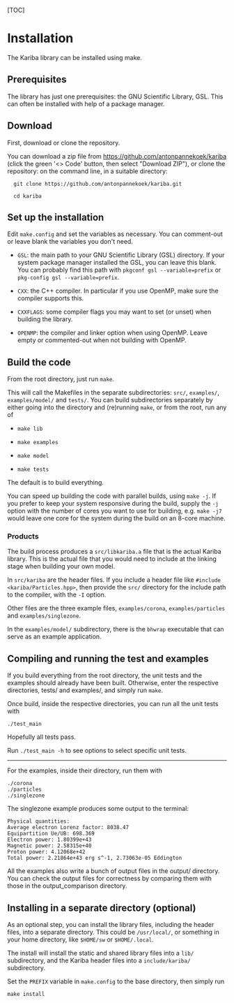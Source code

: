 [TOC]

# Installation

The Kariba library can be installed using make.

## Prerequisites

The library has just one prerequisites: the GNU Scientific Library, GSL. This can often be installed with help of a package manager.


## Download

First, download or clone the repository.

You can download a zip file from https://github.com/antonpannekoek/kariba (click the green '<> Code' button, then select "Download ZIP"), or
clone the repository: on the command line, in a suitable directory:

```
  git clone https://github.com/antonpannekoek/kariba.git

  cd kariba
```

## Set up the installation

Edit `make.config` and set the variables as necessary. You can comment-out or leave blank the variables you don't need.

- `GSL`: the main path to your GNU Scientific Library (GSL)
  directory. If your system package manager installed the GSL, you can
  leave this blank. You can probably find this path with
  `pkgconf gsl --variable=prefix` or `pkg-config gsl --variable=prefix`.

- `CXX`: the C++ compiler. In particular if you use OpenMP, make sure the compiler supports this.

- `CXXFLAGS`: some compiler flags you may want to set (or unset) when building the library.

- `OPENMP`: the compiler and linker option when using OpenMP. Leave empty or commented-out when not building with OpenMP.



## Build the code

From the root directory, just run `make`.

This will call the Makefiles in the separate subdirectories: `src/`,
`examples/`, `examples/model/` and `tests/`. You can build
subdirectories separately by either going into the directory and
(re)running `make`, or from the root, run any of

- `make lib`

- `make examples`

- `make model`

- `make tests`

The default is to build everything.

You can speed up building the code with parallel builds, using `make -j`.
If you prefer to keep your system responsive during the build,
supply the `-j` option with the number of cores you want to use for
building, e.g. `make -j7` would leave one core for the system during
the build on an 8-core machine.

### Products

The build process produces a `src/libkariba.a` file that is the actual
Kariba library. This is the actual file that you would need to include
at the linking stage when building your own model.

In `src/kariba` are the header files. If you include a header file
like `#include <kariba/Particles.hpp>`, then provide the `src/`
directory for the include path to the compiler, with the `-I` option.


Other files are the three example files, `examples/corona`,
`examples/particles` and `examples/singlezone`.

In the `examples/model/` subdirectory, there is the `bhwrap` executable that
can serve as an example application.



## Compiling and running the test and examples

If you build everything from the root directory, the unit tests and
the examples should already have been built. Otherwise, enter the
respective directories, tests/ and examples/, and simply run `make`.

Once build, inside the respective directories, you can run all the unit tests with

```
./test_main
```

Hopefully all tests pass.

Run `./test_main -h` to see options to select specific unit tests.

----

For the examples, inside their directory, run them with

```
./corona
./particles
./singlezone
```

The singlezone example produces some output to the terminal:

```
Physical quantities:
Average electron Lorenz factor: 8038.47
Equipartition Ue/UB: 698.369
Electron power: 1.80399e+43
Magnetic power: 2.58315e+40
Proton power: 4.12068e+42
Total power: 2.21864e+43 erg s^-1, 2.73063e-05 Eddington
```

All the examples also write a bunch of output files in the output/
directory. You can check the output files for correctness by comparing
them with those in the output_comparison directory.


## Installing in a separate directory (optional)

As an optional step, you can install the library files, including the header files, into a separate directory. This could be `/usr/local/`, or something in your home directory, like `$HOME/sw` or `$HOME/.local`.

The install will install the static and shared library files into a `lib/` subdirectory, and the Kariba header files into a `include/kariba/` subdirectory.

Set the `PREFIX` variable in `make.config` to the base directory, then simply run

```
make install
```
